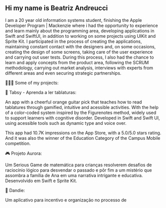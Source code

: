 
## Hi my name is Beatriz Andreucci 


I am a 20 year old information systems student, finishing the Apple Developer Program | Mackenzie where i had the opportunity to experience and learn mainly about the programming area, developing applications in Swift and SwiftUI, in addition to working on some projects using UIKit and Sprite Kit. I participated in the process of creating the applications, maintaining constant contact with the designers and, on some occasions, creating the design of some screens, taking care of the user experience and carrying out user tests.
During this process, I also had the chance to learn and apply concepts from the product area, following the SCRUM methodology, carrying out market analysis, interviews with experts from different areas and even securing strategic partnerships.

👩🏻‍💻 Some of my projects:

🎸 Tabsy - Aprenda a ler tablaturas:

An app with a cheerful orange guitar pick that teaches how to read tablatures through gamified, intuitive and acessible activities. With the help of a color-coded system inspired by the Figurenotes method, widely used to support learners with cognitive disorder. Developed in Swift and Swift UI, using acessible tools such as dynamic type and voice over.

This app had 10.7K impressions on the App Store, with a 5.0/5.0 stars rating. And it was also the winner of the Education Category of the Campus Mobile competition.


🎮 Projeto Aurora:

Um Serious Game de matemática para crianças resolverem desafios de raciocínio lógico para desvendar o passado e pôr fim a um mistério que assombra a família de Ana em uma narrativa intrigante e educativa. Desenvolvido em Swift e Sprite Kit.

🎩 Dandie:

Um aplicativo para incentivo e organização no processo de 
